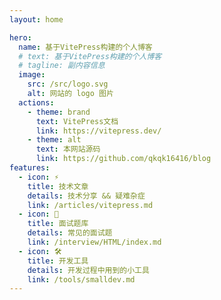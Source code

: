 ```yaml
---
layout: home

hero:
  name: 基于VitePress构建的个人博客
  # text: 基于VitePress构建的个人博客
  # tagline: 副内容信息
  image:
    src: /src/logo.svg
    alt: 网站的 logo 图片
  actions:
    - theme: brand
      text: VitePress文档
      link: https://vitepress.dev/
    - theme: alt
      text: 本网站源码
      link: https://github.com/qkqk16416/blog
features:
  - icon: ⚡️
    title: 技术文章
    details: 技术分享 && 疑难杂症
    link: /articles/vitepress.md
  - icon: 🖖
    title: 面试题库
    details: 常见的面试题
    link: /interview/HTML/index.md
  - icon: 🛠️
    title: 开发工具
    details: 开发过程中用到的小工具
    link: /tools/smalldev.md
---
```


